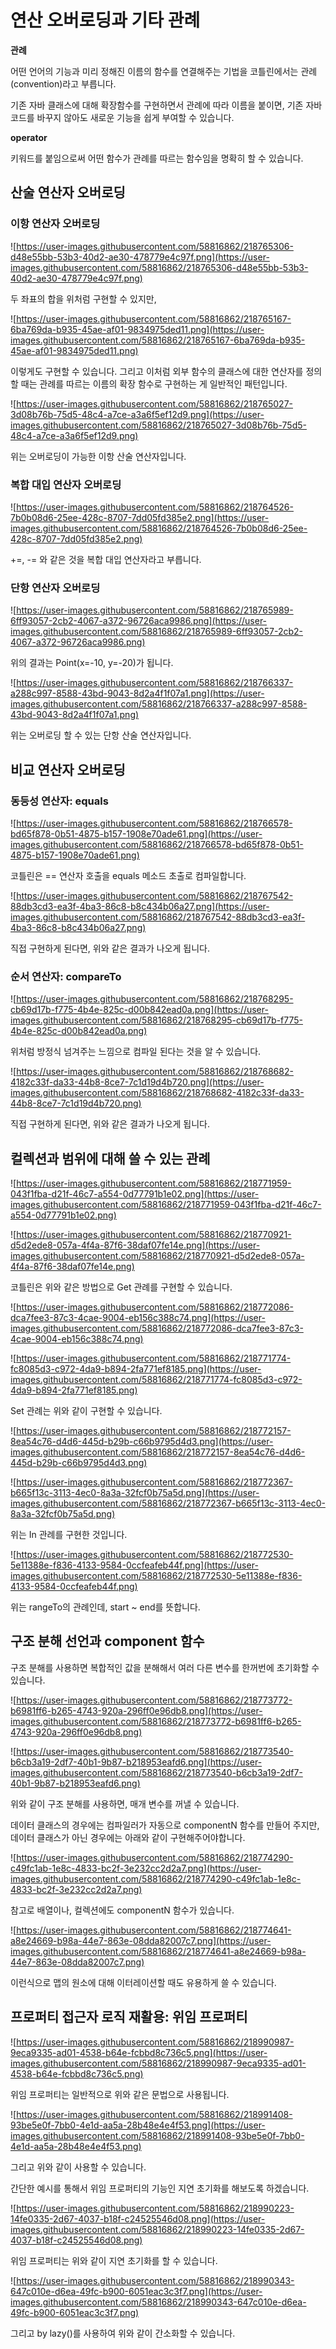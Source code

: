 # 연산 오버로딩과 기타 관례

**관례**

어떤 언어의 기능과 미리 정해진 이름의 함수를 연결해주는 기법을 코틀린에서는 관례(convention)라고 부릅니다.

기존 자바 클래스에 대해 확장함수를 구현하면서 관례에 따라 이름을 붙이면, 기존 자바 코드를 바꾸지 않아도 새로운 기능을 쉽게 부여할 수 있습니다.

**operator**

키워드를 붙임으로써 어떤 함수가 관례를 따르는 함수임을 명확히 할 수 있습니다.

## 산술 연산자 오버로딩

### 이항 연산자 오버로딩

![https://user-images.githubusercontent.com/58816862/218765306-d48e55bb-53b3-40d2-ae30-478779e4c97f.png](https://user-images.githubusercontent.com/58816862/218765306-d48e55bb-53b3-40d2-ae30-478779e4c97f.png)

두 좌표의 합을 위처럼 구현할 수 있지만,

![https://user-images.githubusercontent.com/58816862/218765167-6ba769da-b935-45ae-af01-9834975ded11.png](https://user-images.githubusercontent.com/58816862/218765167-6ba769da-b935-45ae-af01-9834975ded11.png)

이렇게도 구현할 수 있습니다. 그리고 이처럼 외부 함수의 클래스에 대한 연산자를 정의할 때는 관례를 따르는 이름의 확장 함수로 구현하는 게 일반적인 패턴입니다.

![https://user-images.githubusercontent.com/58816862/218765027-3d08b76b-75d5-48c4-a7ce-a3a6f5ef12d9.png](https://user-images.githubusercontent.com/58816862/218765027-3d08b76b-75d5-48c4-a7ce-a3a6f5ef12d9.png)

위는 오버로딩이 가능한 이항 산술 연산자입니다.

### 복합 대입 연산자 오버로딩

![https://user-images.githubusercontent.com/58816862/218764526-7b0b08d6-25ee-428c-8707-7dd05fd385e2.png](https://user-images.githubusercontent.com/58816862/218764526-7b0b08d6-25ee-428c-8707-7dd05fd385e2.png)

+=, -= 와 같은 것을 복합 대입 연산자라고 부릅니다.

### 단항 연산자 오버로딩

![https://user-images.githubusercontent.com/58816862/218765989-6ff93057-2cb2-4067-a372-96726aca9986.png](https://user-images.githubusercontent.com/58816862/218765989-6ff93057-2cb2-4067-a372-96726aca9986.png)

위의 결과는 Point(x=-10, y=-20)가 됩니다.

![https://user-images.githubusercontent.com/58816862/218766337-a288c997-8588-43bd-9043-8d2a4f1f07a1.png](https://user-images.githubusercontent.com/58816862/218766337-a288c997-8588-43bd-9043-8d2a4f1f07a1.png)

위는 오버로딩 할 수 있는 단항 산술 연산자입니다.

## 비교 연산자 오버로딩

### 동등성 연산자: equals

![https://user-images.githubusercontent.com/58816862/218766578-bd65f878-0b51-4875-b157-1908e70ade61.png](https://user-images.githubusercontent.com/58816862/218766578-bd65f878-0b51-4875-b157-1908e70ade61.png)

코틀린은 == 연산자 호출을 equals 메소드 초출로 컴파일합니다.

![https://user-images.githubusercontent.com/58816862/218767542-88db3cd3-ea3f-4ba3-86c8-b8c434b06a27.png](https://user-images.githubusercontent.com/58816862/218767542-88db3cd3-ea3f-4ba3-86c8-b8c434b06a27.png)

직접 구현하게 된다면, 위와 같은 결과가 나오게 됩니다.

### 순서 연산자: compareTo

![https://user-images.githubusercontent.com/58816862/218768295-cb69d17b-f775-4b4e-825c-d00b842ead0a.png](https://user-images.githubusercontent.com/58816862/218768295-cb69d17b-f775-4b4e-825c-d00b842ead0a.png)

위처럼 방정식 넘겨주는 느낌으로 컴파일 된다는 것을 알 수 있습니다.

![https://user-images.githubusercontent.com/58816862/218768682-4182c33f-da33-44b8-8ce7-7c1d19d4b720.png](https://user-images.githubusercontent.com/58816862/218768682-4182c33f-da33-44b8-8ce7-7c1d19d4b720.png)

직접 구현하게 된다면, 위와 같은 결과가 나오게 됩니다.

## 컬렉션과 범위에 대해 쓸 수 있는 관례

![https://user-images.githubusercontent.com/58816862/218771959-043f1fba-d21f-46c7-a554-0d77791b1e02.png](https://user-images.githubusercontent.com/58816862/218771959-043f1fba-d21f-46c7-a554-0d77791b1e02.png)

![https://user-images.githubusercontent.com/58816862/218770921-d5d2ede8-057a-4f4a-87f6-38daf07fe14e.png](https://user-images.githubusercontent.com/58816862/218770921-d5d2ede8-057a-4f4a-87f6-38daf07fe14e.png)

코틀린은 위와 같은 방법으로 Get 관례를 구현할 수 있습니다.

![https://user-images.githubusercontent.com/58816862/218772086-dca7fee3-87c3-4cae-9004-eb156c388c74.png](https://user-images.githubusercontent.com/58816862/218772086-dca7fee3-87c3-4cae-9004-eb156c388c74.png)

![https://user-images.githubusercontent.com/58816862/218771774-fc8085d3-c972-4da9-b894-2fa771ef8185.png](https://user-images.githubusercontent.com/58816862/218771774-fc8085d3-c972-4da9-b894-2fa771ef8185.png)

Set 관례는 위와 같이 구현할 수 있습니다.

![https://user-images.githubusercontent.com/58816862/218772157-8ea54c76-d4d6-445d-b29b-c66b9795d4d3.png](https://user-images.githubusercontent.com/58816862/218772157-8ea54c76-d4d6-445d-b29b-c66b9795d4d3.png)

![https://user-images.githubusercontent.com/58816862/218772367-b665f13c-3113-4ec0-8a3a-32fcf0b75a5d.png](https://user-images.githubusercontent.com/58816862/218772367-b665f13c-3113-4ec0-8a3a-32fcf0b75a5d.png)

위는 In 관례를 구현한 것입니다.

![https://user-images.githubusercontent.com/58816862/218772530-5e11388e-f836-4133-9584-0ccfeafeb44f.png](https://user-images.githubusercontent.com/58816862/218772530-5e11388e-f836-4133-9584-0ccfeafeb44f.png)

위는 rangeTo의 관례인데, start ~ end를 뜻합니다.

## 구조 분해 선언과 component 함수

구조 분해를 사용하면 복합적인 값을 분해해서 여러 다른 변수를 한꺼번에 초기화할 수 있습니다.

![https://user-images.githubusercontent.com/58816862/218773772-b6981ff6-b265-4743-920a-296ff0e96db8.png](https://user-images.githubusercontent.com/58816862/218773772-b6981ff6-b265-4743-920a-296ff0e96db8.png)

![https://user-images.githubusercontent.com/58816862/218773540-b6cb3a19-2df7-40b1-9b87-b218953eafd6.png](https://user-images.githubusercontent.com/58816862/218773540-b6cb3a19-2df7-40b1-9b87-b218953eafd6.png)

위와 같이 구조 분해를 사용하면, 매개 변수를 꺼낼 수 있습니다.

데이터 클래스의 경우에는 컴파일러가 자동으로 componentN 함수를 만들어 주지만, 데이터 클래스가 아닌 경우에는 아래와 같이 구현해주어야합니다.

![https://user-images.githubusercontent.com/58816862/218774290-c49fc1ab-1e8c-4833-bc2f-3e232cc2d2a7.png](https://user-images.githubusercontent.com/58816862/218774290-c49fc1ab-1e8c-4833-bc2f-3e232cc2d2a7.png)

참고로 배열이나, 컬렉션에도 componentN 함수가 있습니다.

![https://user-images.githubusercontent.com/58816862/218774641-a8e24669-b98a-44e7-863e-08dda82007c7.png](https://user-images.githubusercontent.com/58816862/218774641-a8e24669-b98a-44e7-863e-08dda82007c7.png)

이런식으로 맵의 원소에 대해 이터레이션할 때도 유용하게 쓸 수 있습니다.

## 프로퍼티 접근자 로직 재활용: 위임 프로퍼티

![https://user-images.githubusercontent.com/58816862/218990987-9eca9335-ad01-4538-b64e-fcbbd8c736c5.png](https://user-images.githubusercontent.com/58816862/218990987-9eca9335-ad01-4538-b64e-fcbbd8c736c5.png)

위임 프로퍼티는 일반적으로 위와 같은 문법으로 사용됩니다.

![https://user-images.githubusercontent.com/58816862/218991408-93be5e0f-7bb0-4e1d-aa5a-28b48e4e4f53.png](https://user-images.githubusercontent.com/58816862/218991408-93be5e0f-7bb0-4e1d-aa5a-28b48e4e4f53.png)

그리고 위와 같이 사용할 수 있습니다.

간단한 예시를 통해서 위임 프로퍼티의 기능인 지연 초기화를 해보도록 하겠습니다.

![https://user-images.githubusercontent.com/58816862/218990223-14fe0335-2d67-4037-b18f-c24525546d08.png](https://user-images.githubusercontent.com/58816862/218990223-14fe0335-2d67-4037-b18f-c24525546d08.png)

위임 프로퍼티는 위와 같이 지연 초기화를 할 수 있습니다.

![https://user-images.githubusercontent.com/58816862/218990343-647c010e-d6ea-49fc-b900-6051eac3c3f7.png](https://user-images.githubusercontent.com/58816862/218990343-647c010e-d6ea-49fc-b900-6051eac3c3f7.png)

그리고 by lazy()를 사용하여 위와 같이 간소화할 수 있습니다.

